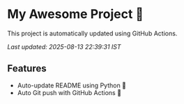 # My Awesome Project 🚀

This project is automatically updated using GitHub Actions.

_Last updated: 2025-08-13 22:39:31 IST_

## Features
- Auto-update README using Python 🐍
- Auto Git push with GitHub Actions 🤖
